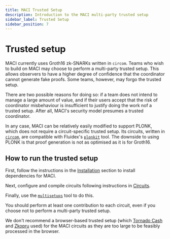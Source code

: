 ```yaml
---
title: MACI Trusted Setup
description: Introduction to the MACI multi-party trusted setup
sidebar_label: Trusted Setup
sidebar_position: 7
---
```



# Trusted setup

MACI currently uses Groth16 zk-SNARKs written in `circom`. Teams who wish to
build on MACI may choose to perform a multi-party trusted setup. This allows
observers to have a higher degree of confidence that the coordinator cannot
generate fake proofs. Some teams, however, may forgo the trusted setup.

There are two possible reasons for doing so: if a team does not intend
to manage a large amount of value, and if their users accept that the risk of
coordinator misbehaviour is insufficient to justify doing the work nof a
trusted setup. After all, MACI's security model presumes a trusted coordinator.

In any case, MACI can be relatively easily modified to support PLONK, which
does not require a circuit-specific trusted setup. Its circuits, written in
[`circom`](https://github.com/iden3/circom), are compatible with Fluidex's
[`plonkit`](https://github.com/Fluidex/plonkit) tool. The downside to using
PLONK is that proof generation is not as optimised as it is for Groth16.

## How to run the trusted setup

First, follow the instructions in the [Installation](./installation.html)
section to install dependencies for MACI.

Next, configure and compile circuits following instructions in
[Circuits](./circuits.html).

Finally, use the [`multisetups`](https://github.com/privacy-scaling-explorations/multisetups)
tool to do this.

You should perform at least one contribution to each circuit, even if you
choose not to perform a multi-party trusted setup.

We don't recommend a browser-based trusted setup (which [Tornado
Cash](https://ceremony.tornado.cash/) and [Zkopru](https://mpc.zkopru.network/)
used) for the MACI circuits as they are too large to be feasibly processed in
the browser.
